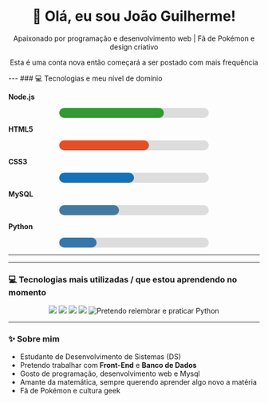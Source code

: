 <h1 align="center">👋 Olá, eu sou João Guilherme!</h1>
<p align="center">Apaixonado por programação e desenvolvimento web | Fã de Pokémon e design criativo</p>
<p align="center">Esta é uma conta nova então começará a ser postado com mais frequência</p>
---
### 💻 Tecnologias e meu nível de domínio

<p align="center" style="max-width:400px;">

  <b>Node.js</b>
  <div style="background-color:#ddd; border-radius:10px; width:300px; height:20px; margin:5px auto;">
    <div style="width:70%; background-color:#339933; height:100%; border-radius:10px;"></div>
  </div>

  <b>HTML5</b>
  <div style="background-color:#ddd; border-radius:10px; width:300px; height:20px; margin:5px auto;">
    <div style="width:60%; background-color:#E34F26; height:100%; border-radius:10px;"></div>
  </div>

  <b>CSS3</b>
  <div style="background-color:#ddd; border-radius:10px; width:300px; height:20px; margin:5px auto;">
    <div style="width:50%; background-color:#1572B6; height:100%; border-radius:10px;"></div>
  </div>

  <b>MySQL</b>
  <div style="background-color:#ddd; border-radius:10px; width:300px; height:20px; margin:5px auto;">
    <div style="width:40%; background-color:#4479A1; height:100%; border-radius:10px;"></div>
  </div>

  <b>Python</b>
  <div style="background-color:#ddd; border-radius:10px; width:300px; height:20px; margin:5px auto;">
    <div style="width:25%; background-color:#3776AB; height:100%; border-radius:10px;"></div>
  </div>

</p>

---


---

### 💻 Tecnologias mais utilizadas / que estou aprendendo no momento
<p align="center">
  <img src="https://img.shields.io/badge/Node.js-339933?style=for-the-badge&logo=node.js&logoColor=white" />
  <img src="https://img.shields.io/badge/HTML5-E34F26?style=for-the-badge&logo=html5&logoColor=white" />
  <img src="https://img.shields.io/badge/CSS3-1572B6?style=for-the-badge&logo=css3&logoColor=white" />
  <img src="https://img.shields.io/badge/MySQL-4479A1?style=for-the-badge&logo=mysql&logoColor=white" />
  <img src="https://img.shields.io/badge/Python-3776AB?style=for-the-badge&logo=python&logoColor=white" title="Pretendo relembrar e praticar Python" />
</p>

---

### ✨ Sobre mim
<p align="center">
  
  - Estudante de Desenvolvimento de Sistemas (DS)<br>
  - Pretendo trabalhar com <strong>Front-End</strong> e <strong>Banco de Dados</strong><br>
  - Gosto de programação, desenvolvimento web e Mysql<br>
  - Amante da matemática, sempre querendo aprender algo novo a matéria<br>
  - Fã de Pokémon e cultura geek<br>
</p>
